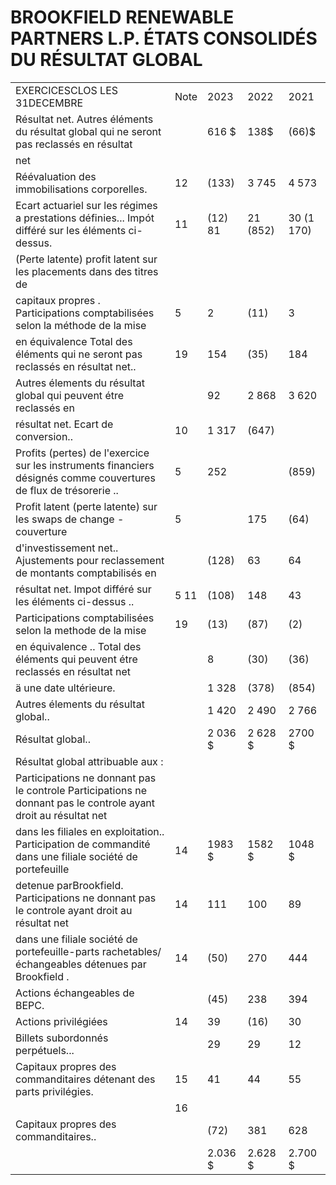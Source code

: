 # BROOKFIELD RENEWABLE PARTNERS L.P. ÉTATS CONSOLIDÉS DU RÉSULTAT GLOBAL  

<html><body><table><tr><td>EXERCICESCLOS LES 31DECEMBRE</td><td>Note</td><td>2023</td><td>2022</td><td>2021</td></tr><tr><td>Résultat net. Autres éléments du résultat global qui ne seront pas reclassés en résultat</td><td></td><td>616 $</td><td>138$</td><td>(66)$</td></tr><tr><td>net</td><td></td><td></td><td></td><td></td></tr><tr><td>Réévaluation des immobilisations corporelles.</td><td>12</td><td>(133)</td><td>3 745</td><td>4 573</td></tr><tr><td>Ecart actuariel sur les régimes a prestations définies... Impót différé sur les éléments ci-dessus.</td><td>11</td><td>(12) 81</td><td>21 (852)</td><td>30 (1 170)</td></tr><tr><td>(Perte latente) profit latent sur les placements dans des titres de</td><td></td><td></td><td></td><td></td></tr><tr><td>capitaux propres . Participations comptabilisées selon la méthode de la mise</td><td>5</td><td>2</td><td>(11)</td><td>3</td></tr><tr><td>en équivalence Total des éléments qui ne seront pas reclassés en résultat net..</td><td>19</td><td>154</td><td>(35)</td><td>184</td></tr><tr><td>Autres élements du résultat global qui peuvent étre reclassés en</td><td></td><td>92</td><td>2 868</td><td>3 620</td></tr><tr><td>résultat net. Ecart de conversion..</td><td>10</td><td>1 317</td><td>(647)</td><td></td></tr><tr><td>Profits (pertes) de l'exercice sur les instruments financiers désignés comme couvertures de flux de trésorerie ..</td><td>5</td><td>252</td><td></td><td>(859)</td></tr><tr><td>Profit latent (perte latente) sur les swaps de change - couverture</td><td>5</td><td></td><td>175</td><td>(64)</td></tr><tr><td>d'investissement net.. Ajustements pour reclassement de montants comptabilisés en</td><td></td><td>(128)</td><td>63</td><td>64</td></tr><tr><td>résultat net. Impot différé sur les éléments ci-dessus ..</td><td>5 11</td><td>(108)</td><td>148</td><td>43</td></tr><tr><td>Participations comptabilisées selon la methode de la mise</td><td>19</td><td>(13)</td><td>(87)</td><td>(2)</td></tr><tr><td>en équivalence .. Total des éléments qui peuvent étre reclassés en résultat net</td><td></td><td>8</td><td>(30)</td><td>(36)</td></tr><tr><td>ä une date ultérieure.</td><td></td><td>1 328</td><td>(378)</td><td>(854)</td></tr><tr><td>Autres élements du résultat global..</td><td></td><td>1 420</td><td>2 490</td><td>2 766</td></tr><tr><td>Résultat global..</td><td></td><td>2 036 $</td><td>2 628 $</td><td>2700 $</td></tr><tr><td>Résultat global attribuable aux :</td><td></td><td></td><td></td><td></td></tr><tr><td>Participations ne donnant pas le controle Participations ne donnant pas le controle ayant droit au résultat net</td><td></td><td></td><td></td><td></td></tr><tr><td>dans les filiales en exploitation.. Participation de commandité dans une filiale société de portefeuille</td><td>14</td><td>1983 $</td><td>1582 $</td><td>1048 $</td></tr><tr><td>detenue parBrookfield. Participations ne donnant pas le controle ayant droit au résultat net</td><td>14</td><td>111</td><td>100</td><td>89</td></tr><tr><td>dans une filiale société de portefeuille-parts rachetables/échangeables détenues par Brookfield .</td><td>14</td><td>(50)</td><td>270</td><td>444</td></tr><tr><td>Actions échangeables de BEPC.</td><td></td><td>(45)</td><td>238</td><td>394</td></tr><tr><td>Actions privilégiées</td><td>14</td><td>39</td><td>(16)</td><td>30</td></tr><tr><td>Billets subordonnés perpétuels...</td><td></td><td>29</td><td>29</td><td>12</td></tr><tr><td>Capitaux propres des commanditaires détenant des parts privilégies.</td><td>15</td><td>41</td><td>44</td><td>55</td></tr><tr><td></td><td>16</td><td></td><td></td><td></td></tr><tr><td>Capitaux propres des commanditaires..</td><td></td><td>(72)</td><td>381</td><td>628</td></tr><tr><td></td><td></td><td>2.036 $</td><td>2.628 $</td><td>2.700 $</td></tr></table></body></html>  
